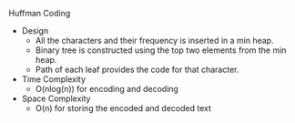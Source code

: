 Huffman Coding

- Design
    - All the characters and their frequency is inserted in a min heap.
    - Binary tree is constructed using the top two elements from the min heap.
    - Path of each leaf provides the code for that character.
- Time Complexity
    - O(nlog(n)) for encoding and decoding
- Space Complexity
    - O(n) for storing the encoded and decoded text